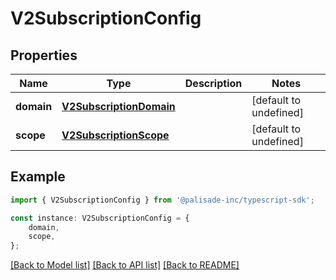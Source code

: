 # V2SubscriptionConfig


## Properties

Name | Type | Description | Notes
------------ | ------------- | ------------- | -------------
**domain** | [**V2SubscriptionDomain**](V2SubscriptionDomain.md) |  | [default to undefined]
**scope** | [**V2SubscriptionScope**](V2SubscriptionScope.md) |  | [default to undefined]

## Example

```typescript
import { V2SubscriptionConfig } from '@palisade-inc/typescript-sdk';

const instance: V2SubscriptionConfig = {
    domain,
    scope,
};
```

[[Back to Model list]](../README.md#documentation-for-models) [[Back to API list]](../README.md#documentation-for-api-endpoints) [[Back to README]](../README.md)

